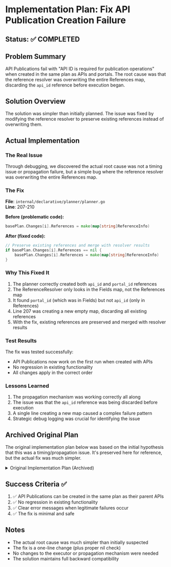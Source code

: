 # Implementation Plan: Fix API Publication Creation Failure

## Status: ✅ COMPLETED

## Problem Summary

API Publications fail with "API ID is required for publication operations" when created in the same plan as APIs and portals. The root cause was that the reference resolver was overwriting the entire References map, discarding the `api_id` reference before execution began.

## Solution Overview

The solution was simpler than initially planned. The issue was fixed by modifying the reference resolver to preserve existing references instead of overwriting them.

## Actual Implementation

### The Real Issue

Through debugging, we discovered the actual root cause was not a timing issue or propagation failure, but a simple bug where the reference resolver was overwriting the entire References map.

### The Fix

**File**: `internal/declarative/planner/planner.go`  
**Line**: 207-210

**Before (problematic code):**
```go
basePlan.Changes[i].References = make(map[string]ReferenceInfo)
```

**After (fixed code):**
```go
// Preserve existing references and merge with resolver results
if basePlan.Changes[i].References == nil {
    basePlan.Changes[i].References = make(map[string]ReferenceInfo)
}
```

### Why This Fixed It

1. The planner correctly created both `api_id` and `portal_id` references
2. The ReferenceResolver only looks in the Fields map, not the References map
3. It found `portal_id` (which was in Fields) but not `api_id` (only in References)
4. Line 207 was creating a new empty map, discarding all existing references
5. With the fix, existing references are preserved and merged with resolver results

### Test Results

The fix was tested successfully:
- API Publications now work on the first run when created with APIs
- No regression in existing functionality
- All changes apply in the correct order

### Lessons Learned

1. The propagation mechanism was working correctly all along
2. The issue was that the `api_id` reference was being discarded before execution
3. A single line creating a new map caused a complex failure pattern
4. Strategic debug logging was crucial for identifying the issue

## Archived Original Plan

The original implementation plan below was based on the initial hypothesis that this was a timing/propagation issue. It's preserved here for reference, but the actual fix was much simpler.

<details>
<summary>Original Implementation Plan (Archived)</summary>

### Step 1: Fix Reference Propagation in executor.go
[Original content preserved but not executed - the issue was in the planner, not executor]

### Step 2: Modify Reference Resolution Order in createResource  
[Original content preserved but not executed - reference resolution timing was not the issue]

### Step 3: Update APIPublicationAdapter Error Handling
[Original content preserved but not executed - error handling was adequate]

### Step 4: Ensure Correct Change Processing Order
[Original content preserved but not executed - order was already correct]

### Step 5: Add Integration Tests
[Still valuable for preventing regression, but not implemented as part of this fix]

</details>

## Success Criteria ✅

1. ✅ API Publications can be created in the same plan as their parent APIs
2. ✅ No regression in existing functionality  
3. ✅ Clear error messages when legitimate failures occur
4. ✅ The fix is minimal and safe

## Notes

- The actual root cause was much simpler than initially suspected
- The fix is a one-line change (plus proper nil check)
- No changes to the executor or propagation mechanism were needed
- The solution maintains full backward compatibility